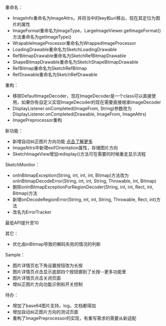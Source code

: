 重命名：
* ImageInfo重命名为ImageAttrs，并将当中的key和uri移出，现在其定位为图片的属性
* ImageFormat重命名为ImageType，LargeImageViewer.getImageFormat()方法重命名为getImageType()
* WrapableImageProcessor重命名为WrappedImageProcessor
* LoadingDrawable重命名为SketchLoadingDrawable
* RefBitmapDrawable重命名为SketchRefBitmapDrawable
* ShapeBitmapDrawable重命名为SketchShapeBitmapDrawable
* RefBitmap重命名为SketchRefBitmap
* RefDrawable重命名为SketchRefDrawable

重构：
* 移除DefaultImageDecoder，现在ImageDecoder是一个class可以直接使用，如果你有自定义实现ImageDecoder的现在需要直接继承ImageDecoder
* DisplayListener.onCompleted(ImageFrom, String)参数改为DisplayListener.onCompleted(Drawable, ImageFrom, ImageAttrs)
* ImagePreprocessor重构

新功能：
* 新增自动纠正图片方向功能 [点击了解更多](../wiki/correct_image_orientation.md)
* ImageAttrs中新增exifOrientation属性，存储图片方向
* SketchImageView增加redisplay()方法可在需要的时候重走显示流程

SketchMonitor：
* onInBitmapException(String, int, int, int, Bitmap)方法改为onInBitmapDecodeError(String, int, int, String, Throwable, int, Bitmap)
* 删除onInBitmapExceptionForRegionDecoder(String, int, int, Rect, int, Bitmap)方法
* 新增onDecodeRegionError(String, int, int, String, Throwable, Rect, int)方法
* 改名为ErrorTracker

最低API提升至10

其它：
* 优化由inBitmap导致的解码失败的情况的判断

Sample：
* 图片详情页右下角设置按钮改为长按
* 图片详情页点击显示底部四个按钮挪到了长按--更多功能里
* 图片详情页点击关闭页面
* 增纠正图片方向功能示例和开关控制


待办：
* 增加了base64图片支持，log，文档都得加
* 增加自动纠正图片方向的测试页面
* 重构了ImagePreprocessor的实现，有重写需求的需要从新适配
